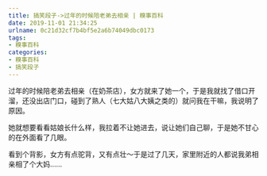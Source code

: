```yaml
---
title: 搞笑段子->过年的时候陪老弟去相亲 | 糗事百科
date: 2019-11-01 21:34:25
urlname: 0c21d32cf7b4bf5e2a6b74049dbc0173
tags: 
- 糗事百科
categories:
- 糗事百科
- 搞笑段子
---
```

过年的时候陪老弟去相亲（在奶茶店），女方就来了她一个，于是我就找了借口开溜，还没出店门口，碰到了熟人（七大姑八大姨之类的）就问我在干嘛，我说明了原因。

她就想要看看姑娘长什么样，我拉着不让她进去，说让她们自己聊，于是她不甘心的在外面看了几眼。

看到个背影，女方有点驼背，又有点壮～于是过了几天，家里附近的人都说我弟相亲相了个大妈……



